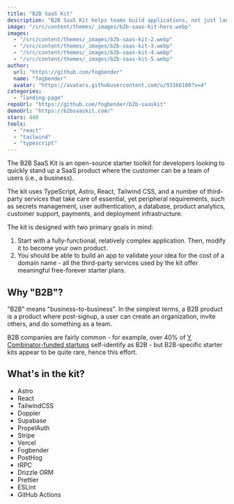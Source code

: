 ```yaml
---
title: "B2B SaaS Kit"
description: "B2B SaaS Kit helps teams build applications, not just landing pages, using technologies like React Router, tRPC, Drizzle ORM, auth and payments."
image: "/src/content/themes/_images/b2b-saas-kit-hero.webp"
images:
  - "/src/content/themes/_images/b2b-saas-kit-2.webp"
  - "/src/content/themes/_images/b2b-saas-kit-3.webp"
  - "/src/content/themes/_images/b2b-saas-kit-4.webp"
  - "/src/content/themes/_images/b2b-saas-kit-5.webp"
author:
  url: "https://github.com/fogbender"
  name: "fogbender"
  avatar: "https://avatars.githubusercontent.com/u/93166180?v=4"
categories:
  - "landing-page"
repoUrl: "https://github.com/fogbender/b2b-saaskit"
demoUrl: "https://b2bsaaskit.com/"
stars: 440
tools:
  - "react"
  - "tailwind"
  - "typescript"
---
```


<p>
  The B2B SaaS Kit is an open-source starter toolkit for developers looking to quickly stand up a
  SaaS product where the customer can be a team of users (i.e., a business).
</p>
<p>
  The kit uses TypeScript, Astro, React, Tailwind CSS, and a number of third-party services that
  take care of essential, yet peripheral requirements, such as secrets management, user
  authentication, a database, product analytics, customer support, payments, and deployment
  infrastructure.
</p>
<p>The kit is designed with two primary goals in mind:</p>
<ol>
  <li>
    Start with a fully-functional, relatively complex application. Then, modify it to become your
    own product.
  </li>
  <li>
    You should be able to build an app to validate your idea for the cost of a domain name - all the
    third-party services used by the kit offer meaningful free-forever starter plans.
  </li>
</ol>
<h2>Why "B2B"?</h2>
<p>
  "B2B" means "business-to-business". In the simplest terms, a B2B product is a product where
  post-signup, a user can create an organization, invite others, and do something as a team.
</p>
<p>
  B2B companies are fairly common - for example, over 40% of&nbsp;<a
    href="https://www.ycombinator.com/companies"
    >Y Combinator-funded startups</a
  >&nbsp;self-identify as B2B - but B2B-specific starter kits appear to be quite rare, hence this
  effort.
</p>
<h2>What's in the kit?</h2>
<ul>
  <li>Astro</li>
  <li>React</li>
  <li>TailwindCSS</li>
  <li>Doppler</li>
  <li>Supabase</li>
  <li>PropelAuth</li>
  <li>Stripe</li>
  <li>Vercel</li>
  <li>Fogbender</li>
  <li>PostHog</li>
  <li>tRPC</li>
  <li>Drizzle ORM</li>
  <li>Prettier</li>
  <li>ESLint</li>
  <li>GitHub Actions</li>
</ul>
